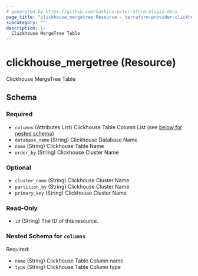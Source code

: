 ```yaml
---
# generated by https://github.com/hashicorp/terraform-plugin-docs
page_title: "clickhouse_mergetree Resource - terraform-provider-clickhouse"
subcategory: ""
description: |-
  Clickhouse MergeTree Table
---
```


# clickhouse_mergetree (Resource)

Clickhouse MergeTree Table



<!-- schema generated by tfplugindocs -->
## Schema

### Required

- `columns` (Attributes List) Clickhouse Table Column List (see [below for nested schema](#nestedatt--columns))
- `database_name` (String) Clickhouse Database Name
- `name` (String) Clickhouse Table Name
- `order_by` (String) Clickhouse Cluster Name

### Optional

- `cluster_name` (String) Clickhouse Cluster Name
- `partition_by` (String) Clickhouse Cluster Name
- `primary_key` (String) Clickhouse Cluster Name

### Read-Only

- `id` (String) The ID of this resource.

<a id="nestedatt--columns"></a>
### Nested Schema for `columns`

Required:

- `name` (String) Clickhouse Table Column name
- `type` (String) Clickhouse Table Column type
